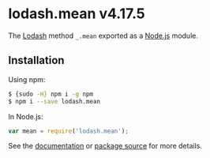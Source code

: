 # lodash.mean v4.17.5

The [Lodash](https://lodash.com/) method `_.mean` exported as a [Node.js](https://nodejs.org/) module.

## Installation

Using npm:
```bash
$ {sudo -H} npm i -g npm
$ npm i --save lodash.mean
```

In Node.js:
```js
var mean = require('lodash.mean');
```

See the [documentation](https://lodash.com/docs#mean) or [package source](https://github.com/lodash/lodash/blob/4.17.5-npm-packages/lodash.mean) for more details.
